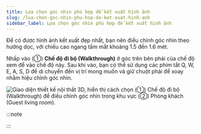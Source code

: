 ```yaml
---
title: Lựa chọn góc nhìn phù hợp để kết xuất hình ảnh
slug: /lua-chon-goc-nhin-phu-hop-de-ket-xuat-hinh-anh
sidebar_label: Lựa chọn góc nhìn phù hợp để kết xuất hình ảnh
---
```


Để có được hình ảnh kết xuất đẹp nhất, bạn nên điều chỉnh góc nhìn theo hướng dọc, với chiều cao ngang tầm mắt khoảng 1.5 đến 1.6 mét.

Nhấp vào (①) **Chế độ đi bộ (Walkthrough)** ở góc trên bên phải của chế độ xem để vào chế độ này. Sau khi vào, bạn có thể sử dụng các phím tắt Q, W, E, A, S, D để di chuyển đến vị trí mong muốn và giữ chuột phải để xoay nhằm hiệu chỉnh góc nhìn.

![Giao diện thiết kế nội thất 3D, hiển thị cách chọn (①) Chế độ đi bộ (Walkthrough) để điều chỉnh góc nhìn trong khu vực (②) Phòng khách (Guest living room).](https://storage.googleapis.com/jegavn_kb/image_jegavn/237.1.png)

:::note

:::